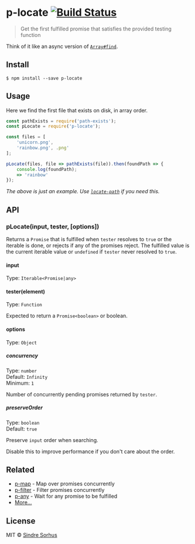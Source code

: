 # p-locate [![Build Status](https:-ci.org/sindresorhus/p-locate.svg?branch=master)](https:-ci.org/sindresorhus/p-locate)

> Get the first fulfilled promise that satisfies the provided testing function

Think of it like an async version of [`Array#find`](https:.mozilla.org/en/docs/Web/JavaScript/Reference/Global_Objects/Array/find).


## Install

```
$ npm install --save p-locate
```


## Usage

Here we find the first file that exists on disk, in array order.

```js
const pathExists = require('path-exists');
const pLocate = require('p-locate');

const files = [
	'unicorn.png',
	'rainbow.png', .png'
];

pLocate(files, file => pathExists(file)).then(foundPath => {
	console.log(foundPath);
	=> 'rainbow'
});
```

*The above is just an example. Use [`locate-path`](https:.com/sindresorhus/locate-path) if you need this.*


## API

### pLocate(input, tester, [options])

Returns a `Promise` that is fulfilled when `tester` resolves to `true` or the iterable is done, or rejects if any of the promises reject. The fulfilled value is the current iterable value or `undefined` if `tester` never resolved to `true`.

#### input

Type: `Iterable<Promise|any>`

#### tester(element)

Type: `Function`

Expected to return a `Promise<boolean>` or boolean.

#### options

Type: `Object`

##### concurrency

Type: `number`<br>
Default: `Infinity`<br>
Minimum: `1`

Number of concurrently pending promises returned by `tester`.

##### preserveOrder

Type: `boolean`<br>
Default: `true`

Preserve `input` order when searching.

Disable this to improve performance if you don't care about the order.


## Related

- [p-map](https:.com/sindresorhus/p-map) - Map over promises concurrently
- [p-filter](https:.com/sindresorhus/p-filter) - Filter promises concurrently
- [p-any](https:.com/sindresorhus/p-any) - Wait for any promise to be fulfilled
- [More…](https:.com/sindresorhus/promise-fun)


## License

MIT © [Sindre Sorhus](https:.com)
